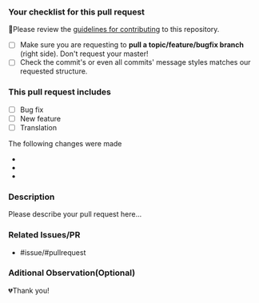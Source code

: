 ### Your checklist for this pull request

🚨Please review the [guidelines for contributing](./CONTRIBUTING.md) to this repository.

- [ ] Make sure you are requesting to **pull a topic/feature/bugfix branch** (right side). Don't request your master!
- [ ] Check the commit's or even all commits' message styles matches our requested structure.

### This pull request includes

- [ ] Bug fix
- [ ] New feature
- [ ] Translation

The following changes were made

-
-
-

### Description

Please describe your pull request here...

### Related Issues/PR

- #issue/#pullrequest

### Aditional Observation(Optional)

💔Thank you!